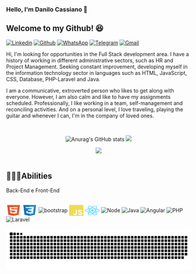 ### Hello, I'm Danilo Cassiano 👋
## Welcome to my Github! 😆

[![Linkedin](https://img.shields.io/badge/LinkedIn-0077B5?style=for-the-badge&logo=linkedin&logoColor=white)](www.linkedin.com/in/danilo-cassiano)
[![Github](https://img.shields.io/badge/GitHub-100000?style=for-the-badge&logo=github&logoColor=white)](https://github.com/danilocassiano)
[![WhatsApp](https://img.shields.io/badge/WhatsApp-25D366?style=for-the-badge&logo=whatsapp&logoColor=white)](https://wa.me/5581999204331)
[![Telegram](https://img.shields.io/badge/Telegram-2CA5E0?style=for-the-badge&logo=telegram&logoCo)](http://t.me/DaniloCassiano)
[![Gmail](https://img.shields.io/badge/Gmail-D14836?style=for-the-badge&logo=gmail&logoColor=white)](https://criarmeulink.com.br/u/1695243419)
</br>

<p align="left"> 
Hi, I'm looking for opportunities in the Full Stack development area. I have a history of working in different administrative sectors, such as HR and Project Management.
Seeking constant improvement, developing myself in the information technology sector in languages such as HTML, JavaScript, CSS, Database, PHP-Laravel and Java.

I am a communicative, extroverted person who likes to get along with everyone. However, I am also calm and like to have my assignments scheduled.
Professionally, I like working in a team, self-management and reconciling activities. And on a personal level, I love traveling, playing the guitar and whenever I can, I'm in the company of loved ones.
</p>

</br>

<div align="center">

![Anurag's GitHub stats](https://github-readme-stats.vercel.app/api?username=danilocassiano&show_icons=true&theme=dracula)
<img height="180em" src="https://github-readme-stats.vercel.app/api/top-langs/?username=danilocassiano&layout=compact&langs_count=16&theme=dracula" />
</div1>
<br>
  
<div align="center">
  <img src="https://github-readme-streak-stats.herokuapp.com?user=danilocassiano&theme=radical&date_format=M%20j%5B%2C%20Y%5D"/>
</div>
</div></br>

<h2>👩🏽‍🏫Abilities</h2>

   Back-End e Front-End

<div style="display: inline_block"></br>
<img align="center" alt="HTML" height="30" width="40" src="https://raw.githubusercontent.com/devicons/devicon/master/icons/html5/html5-original.svg">
<img align="center" alt="CSS" height="30" width="40" src="https://raw.githubusercontent.com/devicons/devicon/master/icons/css3/css3-original.svg">
<img align="center" alt="bootstrap" height="30" width="40" src="https://cdn.jsdelivr.net/gh/devicons/devicon/icons/bootstrap/bootstrap-original.svg" />  
<img align="center" alt="Js" height="30" width="40" src="https://raw.githubusercontent.com/devicons/devicon/master/icons/javascript/javascript-plain.svg">
<img align="center" alt="React" height="30" width="40" src="https://raw.githubusercontent.com/devicons/devicon/master/icons/react/react-original.svg">
<img align="center" alt="Node" height="30" width="40" src="https://cdn.jsdelivr.net/gh/devicons/devicon/icons/nodejs/nodejs-original.svg">
<img align="center" alt="Java" height="30" width="40" src="https://cdn.jsdelivr.net/gh/devicons/devicon/icons/java/java-original.svg" />
<img align="center" alt="Angular" height="30" width="40" src="https://cdn.jsdelivr.net/gh/devicons/devicon/icons/angularjs/angularjs-original.svg" />
<img align="center" alt="PHP" height="30" width="40" src="https://cdn.jsdelivr.net/gh/devicons/devicon/icons/php/php-original.svg" />
<img align="center" alt="Laravel" height="30" width="40" src="https://cdn.jsdelivr.net/gh/devicons/devicon/icons/laravel/laravel-plain.svg" />
</div>

</br>

<picture>
  <source
    media="(prefers-color-scheme: dark)"
    srcset="https://raw.githubusercontent.com/platane/snk/output/github-contribution-grid-snake-dark.svg"
  />
  <source
    media="(prefers-color-scheme: light)"
    srcset="https://raw.githubusercontent.com/platane/snk/output/github-contribution-grid-snake.svg"
  />
  <img
    alt="github contribution grid snake animation"
    src="https://raw.githubusercontent.com/platane/snk/output/github-contribution-grid-snake.svg"
  />
</picture>




